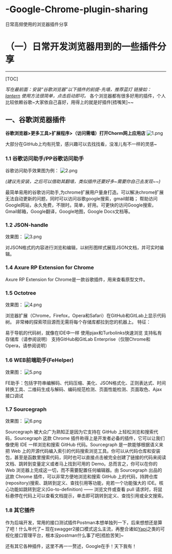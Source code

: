 # -Google-Chrome-plugin-sharing
日常高频使用的浏览器插件分享
# （一）日常开发浏览器用到的一些插件分享
---
[TOC]

_写在最前面：安装“谷歌浏览器”以下插件的前提-先墙，推荐蓝灯 链接如：[lantern](
https://github.com/getlantern/lantern) 使用方法很简单，点击启动即可。_
各个浏览器都有很多好用的插件，个人比较依赖谷歌~大家依自己喜好，用得上的就是好插件[捂嘴笑]~~

## 一、谷歌浏览器插件
__谷歌浏览器>更多工具>扩展程序>（访问需墙）打开Chorm网上应用店__
![1.png](1.png)



大部分在GitHub上均有托管，感兴趣可以去找找看，没准儿有不一样的灵感~
### 1.1 谷歌访问助手/PP谷歌访问助手
谷歌访问助手效果图为例：
![2.png](2.png)

*(建议先安装，之后可以借助其翻墙，类似插件还要好多~需要你自己去发现~~)*

最简单易用的谷歌访问助手,为chrome扩展用户量身打造。可以解决chrome扩展无法自动更新的问题，同时可以访问谷歌google搜索，gmail邮箱；
帮助访问Google网站，永久免费，不限时。简单，好用。可更快的访问Google搜索，Gmail邮箱，Google翻译，Google地图，Google Docs文档等。
### 1.2 JSON-handle
效果图：
![3.png](3.png)



对JSON格式的内容进行浏览和编辑，以树形图样式展现JSON文档，并可实时编辑。
### 1.4 Axure RP Extension for Chrome

Axure RP Extension for Chrome是一款谷歌插件，用来查看原型文件。
### 1.5 Octotree
效果图：
![4.png](4.png)


浏览器扩展（Chrome，Firefox，Opera和Safari）在GitHub和GitLab上显示代码树。 非常棒的探索项目源而无需将每个存储库都拉到您的机器上。 特征：

易于导航的代码树，就像在IDE中一样
使用pjax和Turbolinks快速浏览
支持私有存储库（请参阅说明）
支持GitHub和GitLab Enterprise（仅限Chrome和Opera，请参阅说明）
### 1.6 WEB前端助手(FeHelper)
效果图：
![5.png](5.png)

FE助手：包括字符串编解码、代码压缩、美化、JSON格式化、正则表达式、时间转换工具、二维码生成与解码、编码规范检测、页面性能检测、页面取色、Ajax接口调试
### 1.7 Sourcegraph
效果图：
![6.png](6.png)

Sourcegraph 被大众广为熟知正是因为它支持在 GitHub 上轻松浏览和搜索代码，Sourcegraph 这款 Chrome 插件称得上是开发者必备的插件，它可以让我们像使用 IDE 一样浏览和搜索 GitHub 代码。Sourcegraph 是一款能够根据语义来把 Web 上的开源代码编入索引的代码搜索浏览工具。你可以从代码仓库和安装包，甚至是函数里搜索代码，同时也可以直接点击被完全创建了链接的代码来阅读文档、跳转到变量定义或者马上找到可用的 Demo。总而言之，你可以在你的 Web 浏览器上完成这一切，而不需要配置任何编辑器。由 Sourcegraph 出品的这款 Chrome 插件，可以非常方便地浏览和搜索 GitHub 上的代码，持跨仓库(repository)搜索、跳转到定义、查找引用等功能，宛若一个功能强大的 IDE。核心功能如跳转到定义(Go-to-definition) —— 浏览文件或查看 pull 请求时，将鼠标悬停在代码上可以查看文档提示，单击即可跳转到定义、查找引用或全文搜索。
### 1.8 其它插件
作为后端开发，常用的接口测试插件Postman本想单独列一下，后来想想还是算了吧！什么年代了~ 现在swagger2接口模式这么主流，再整合诸如[Yapi](https://github.com/YMFE/yapi)之类的可视化接口管理平台，根本没postman什么事了吧[捂脸苦笑]~
 
 还有其它各种插件，这里不再一一赘述，Google在手！天下我有！
 




